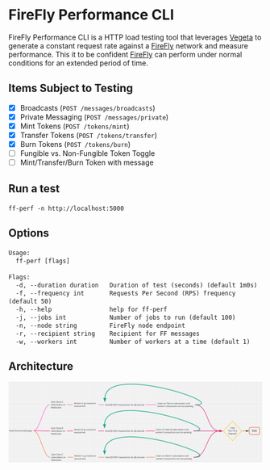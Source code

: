 # FireFly Performance CLI

FireFly Performance CLI is a HTTP load testing tool that leverages [Vegeta](https://github.com/tsenart/vegeta) to generate a constant request rate against a [FireFly](https://github.com/hyperledger/firefly) network and measure performance. This it to be confident [FireFly](https://github.com/hyperledger/firefly) can perform under normal conditions for an extended period of time.

## Items Subject to Testing

- [x] Broadcasts (`POST /messages/broadcasts`)
- [x] Private Messaging (`POST /messages/private`)
- [x] Mint Tokens (`POST /tokens/mint`)
- [x] Transfer Tokens (`POST /tokens/transfer`)
- [x] Burn Tokens (`POST /tokens/burn`)
- [ ] Fungible vs. Non-Fungible Token Toggle
- [ ] Mint/Transfer/Burn Token with message

## Run a test

`ff-perf -n http://localhost:5000`

## Options

```shell
Usage:
  ff-perf [flags]

Flags:
  -d, --duration duration   Duration of test (seconds) (default 1m0s)
  -f, --frequency int       Requests Per Second (RPS) frequency (default 50)
  -h, --help                help for ff-perf
  -j, --jobs int            Number of jobs to run (default 100)
  -n, --node string         FireFly node endpoint
  -r, --recipient string    Recipient for FF messages
  -w, --workers int         Number of workers at a time (default 1)
```

## Architecture

![Architecture](./images/architecture.png)
